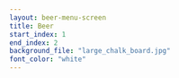 ```yaml
---
layout: beer-menu-screen
title: Beer
start_index: 1
end_index: 2
background_file: "large_chalk_board.jpg"
font_color: "white"
---
```

